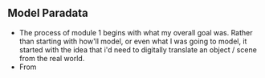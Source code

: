 ## Model Paradata

- The process of module 1 begins with what my overall goal was. Rather than starting with how'll model, or even what I was going to model, it started with the idea that i'd need to digitally translate an object / scene from the real world. 
- From 
